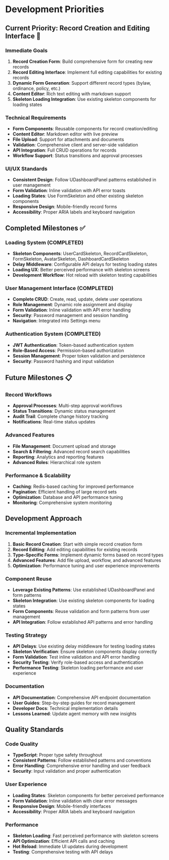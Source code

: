 # Development Priorities

## Current Priority: Record Creation and Editing Interface 🎯

### Immediate Goals

1. **Record Creation Form**: Build comprehensive form for creating new records
2. **Record Editing Interface**: Implement full editing capabilities for
   existing records
3. **Dynamic Form Generation**: Support different record types (bylaw,
   ordinance, policy, etc.)
4. **Content Editor**: Rich text editing with markdown support
5. **Skeleton Loading Integration**: Use existing skeleton components for
   loading states

### Technical Requirements

- **Form Components**: Reusable components for record creation/editing
- **Content Editor**: Markdown editor with live preview
- **File Upload**: Support for attachments and documents
- **Validation**: Comprehensive client and server-side validation
- **API Integration**: Full CRUD operations for records
- **Workflow Support**: Status transitions and approval processes

### UI/UX Standards

- **Consistent Design**: Follow UDashboardPanel patterns established in user
  management
- **Form Validation**: Inline validation with API error toasts
- **Loading States**: Use FormSkeleton and other existing skeleton components
- **Responsive Design**: Mobile-friendly record forms
- **Accessibility**: Proper ARIA labels and keyboard navigation

## Completed Milestones ✅

### Loading System (COMPLETED)

- **Skeleton Components**: UserCardSkeleton, RecordCardSkeleton, FormSkeleton,
  AvatarSkeleton, DashboardCardSkeleton
- **Delay Middleware**: Configurable API delays for testing loading states
- **Loading UX**: Better perceived performance with skeleton screens
- **Development Workflow**: Hot reload with skeleton testing capabilities

### User Management Interface (COMPLETED)

- **Complete CRUD**: Create, read, update, delete user operations
- **Role Management**: Dynamic role assignment and display
- **Form Validation**: Inline validation with API error handling
- **Security**: Password management and session handling
- **Navigation**: Integrated into Settings menu

### Authentication System (COMPLETED)

- **JWT Authentication**: Token-based authentication system
- **Role-Based Access**: Permission-based authorization
- **Session Management**: Proper token validation and persistence
- **Security**: Password hashing and input validation

## Future Milestones 📋

### Record Workflows

- **Approval Processes**: Multi-step approval workflows
- **Status Transitions**: Dynamic status management
- **Audit Trail**: Complete change history tracking
- **Notifications**: Real-time status updates

### Advanced Features

- **File Management**: Document upload and storage
- **Search & Filtering**: Advanced record search capabilities
- **Reporting**: Analytics and reporting features
- **Advanced Roles**: Hierarchical role system

### Performance & Scalability

- **Caching**: Redis-based caching for improved performance
- **Pagination**: Efficient handling of large record sets
- **Optimization**: Database and API performance tuning
- **Monitoring**: Comprehensive system monitoring

## Development Approach

### Incremental Implementation

1. **Basic Record Creation**: Start with simple record creation form
2. **Record Editing**: Add editing capabilities for existing records
3. **Type-Specific Forms**: Implement dynamic forms based on record types
4. **Advanced Features**: Add file upload, workflow, and advanced features
5. **Optimization**: Performance tuning and user experience improvements

### Component Reuse

- **Leverage Existing Patterns**: Use established UDashboardPanel and form
  patterns
- **Skeleton Integration**: Use existing skeleton components for loading states
- **Form Components**: Reuse validation and form patterns from user management
- **API Integration**: Follow established API patterns and error handling

### Testing Strategy

- **API Delays**: Use existing delay middleware for testing loading states
- **Skeleton Verification**: Ensure skeleton components display correctly
- **Form Validation**: Test inline validation and API error handling
- **Security Testing**: Verify role-based access and authentication
- **Performance Testing**: Skeleton loading performance and user experience

### Documentation

- **API Documentation**: Comprehensive API endpoint documentation
- **User Guides**: Step-by-step guides for record management
- **Developer Docs**: Technical implementation details
- **Lessons Learned**: Update agent memory with new insights

## Quality Standards

### Code Quality

- **TypeScript**: Proper type safety throughout
- **Consistent Patterns**: Follow established patterns and conventions
- **Error Handling**: Comprehensive error handling and user feedback
- **Security**: Input validation and proper authentication

### User Experience

- **Loading States**: Skeleton components for better perceived performance
- **Form Validation**: Inline validation with clear error messages
- **Responsive Design**: Mobile-friendly interfaces
- **Accessibility**: Proper ARIA labels and keyboard navigation

### Performance

- **Skeleton Loading**: Fast perceived performance with skeleton screens
- **API Optimization**: Efficient API calls and caching
- **Hot Reload**: Immediate UI updates during development
- **Testing**: Comprehensive testing with API delays
